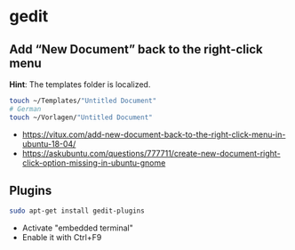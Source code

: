 # gedit

## Add “New Document” back to the right-click menu

**Hint**: The templates folder is localized.

```bash
touch ~/Templates/"Untitled Document"
# German
touch ~/Vorlagen/"Untitled Document"
```

* https://vitux.com/add-new-document-back-to-the-right-click-menu-in-ubuntu-18-04/
* https://askubuntu.com/questions/777711/create-new-document-right-click-option-missing-in-ubuntu-gnome

## Plugins

```bash
sudo apt-get install gedit-plugins 
```

* Activate "embedded terminal"
* Enable it with Ctrl+F9
